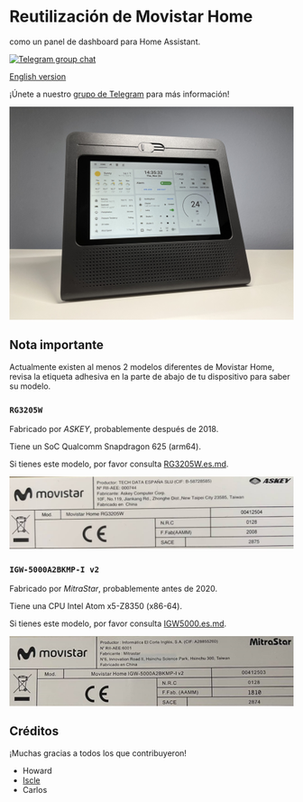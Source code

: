 # Reutilización de Movistar Home

como un panel de dashboard para Home Assistant.

[![Telegram group chat](https://img.shields.io/badge/Telegram-Group-blue.svg?logo=telegram)](https://t.me/movistar_home_hacking)

[English version](README.en.md)

¡Únete a nuestro [grupo de Telegram](https://t.me/movistar_home_hacking) para más información!

![hass](img/hass.jpg)

## Nota importante

Actualmente existen al menos 2 modelos diferentes de Movistar Home, revisa la etiqueta adhesiva en la parte de abajo de tu dispositivo para saber su modelo.

### `RG3205W`

Fabricado por *ASKEY*, probablemente después de 2018.

Tiene un SoC Qualcomm Snapdragon 625 (arm64).

Si tienes este modelo, por favor consulta [RG3205W.es.md](RG3205W.es.md).

![label-RG3202W](img/label-RG3205W.jpg)

### `IGW-5000A2BKMP-I v2`

Fabricado por *MitraStar*, probablemente antes de 2020.

Tiene una CPU Intel Atom x5-Z8350 (x86-64).

Si tienes este modelo, por favor consulta [IGW5000.es.md](IGW5000.es.md).

![label-IGW5000](img/label-IGW5000.jpg)

## Créditos

¡Muchas gracias a todos los que contribuyeron!

- Howard
- [Iscle](@Iscle)
- Carlos
